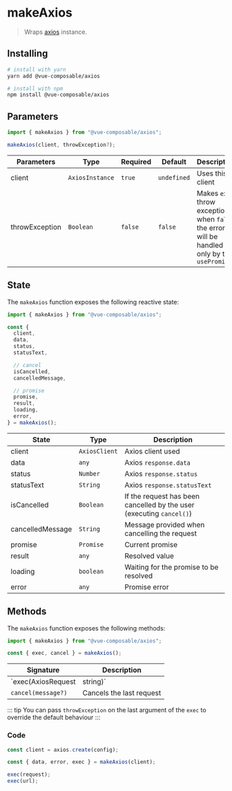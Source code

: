 # makeAxios

> Wraps [axios](https://github.com/axios/axios) instance.

## Installing

```bash
# install with yarn
yarn add @vue-composable/axios

# install with npm
npm install @vue-composable/axios
```

## Parameters

```js
import { makeAxios } from "@vue-composable/axios";

makeAxios(client, throwException?);

```

| Parameters     | Type            | Required | Default     | Description                                                                                    |
| -------------- | --------------- | -------- | ----------- | ---------------------------------------------------------------------------------------------- |
| client         | `AxiosInstance` | `true`   | `undefined` | Uses this client                                                                               |
| throwException | `Boolean`       | `false`  | `false`     | Makes `exec` throw exceptions, when `false` the error will be handled only by the `usePromise` |

## State

The `makeAxios` function exposes the following reactive state:

```js
import { makeAxios } from "@vue-composable/axios";

const {
  client,
  data,
  status,
  statusText,

  // cancel
  isCancelled,
  cancelledMessage,

  // promise
  promise,
  result,
  loading,
  error,
} = makeAxios();
```

| State            | Type          | Description                                                          |
| ---------------- | ------------- | -------------------------------------------------------------------- |
| client           | `AxiosClient` | Axios client used                                                    |
| data             | `any`         | Axios `response.data`                                                |
| status           | `Number`      | Axios `response.status`                                              |
| statusText       | `String`      | Axios `response.statusText`                                          |
| isCancelled      | `Boolean`     | If the request has been cancelled by the user (executing `cancel()`) |
| cancelledMessage | `String`      | Message provided when cancelling the request                         |
| promise          | `Promise`     | Current promise                                                      |
| result           | `any`         | Resolved value                                                       |
| loading          | `boolean`     | Waiting for the promise to be resolved                               |
| error            | `any`         | Promise error                                                        |

## Methods

The `makeAxios` function exposes the following methods:

```js
import { makeAxios } from "@vue-composable/axios";

const { exec, cancel } = makeAxios();
```

| Signature          | Description              |
| ------------------ | ------------------------ |
| `exec(AxiosRequest | string)`                 | Executes axios request |
| `cancel(message?)` | Cancels the last request |

::: tip
You can pass `throwException` on the last argument of the `exec` to override the default behaviour
:::

### Code

```ts
const client = axios.create(config);

const { data, error, exec } = makeAxios(client);

exec(request);
exec(url);
```
